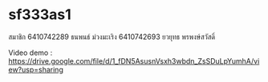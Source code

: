 # sf333as1

สมาชิก 
6410742289 ธนพนธ์ ม่วงมะเริง
6410742693 ยวยุทธ พรพงษ์สวัสดิ์

Video demo : https://drive.google.com/file/d/1_fDN5AsusnVsxh3wbdn_ZsSDuLpYumhA/view?usp=sharing
